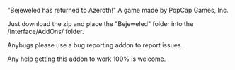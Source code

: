 "Bejeweled has returned to Azeroth!" A game made by PopCap Games, Inc.

Just download the zip and place the "Bejeweled" folder into the /Interface/AddOns/ folder.

Anybugs please use a bug reporting addon to report issues.

Any help getting this addon to work 100% is welcome.

